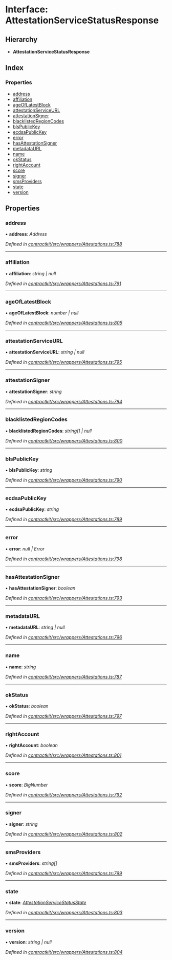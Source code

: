 # Interface: AttestationServiceStatusResponse

## Hierarchy

* **AttestationServiceStatusResponse**

## Index

### Properties

* [address](_wrappers_attestations_.attestationservicestatusresponse.md#address)
* [affiliation](_wrappers_attestations_.attestationservicestatusresponse.md#affiliation)
* [ageOfLatestBlock](_wrappers_attestations_.attestationservicestatusresponse.md#ageoflatestblock)
* [attestationServiceURL](_wrappers_attestations_.attestationservicestatusresponse.md#attestationserviceurl)
* [attestationSigner](_wrappers_attestations_.attestationservicestatusresponse.md#attestationsigner)
* [blacklistedRegionCodes](_wrappers_attestations_.attestationservicestatusresponse.md#blacklistedregioncodes)
* [blsPublicKey](_wrappers_attestations_.attestationservicestatusresponse.md#blspublickey)
* [ecdsaPublicKey](_wrappers_attestations_.attestationservicestatusresponse.md#ecdsapublickey)
* [error](_wrappers_attestations_.attestationservicestatusresponse.md#error)
* [hasAttestationSigner](_wrappers_attestations_.attestationservicestatusresponse.md#hasattestationsigner)
* [metadataURL](_wrappers_attestations_.attestationservicestatusresponse.md#metadataurl)
* [name](_wrappers_attestations_.attestationservicestatusresponse.md#name)
* [okStatus](_wrappers_attestations_.attestationservicestatusresponse.md#okstatus)
* [rightAccount](_wrappers_attestations_.attestationservicestatusresponse.md#rightaccount)
* [score](_wrappers_attestations_.attestationservicestatusresponse.md#score)
* [signer](_wrappers_attestations_.attestationservicestatusresponse.md#signer)
* [smsProviders](_wrappers_attestations_.attestationservicestatusresponse.md#smsproviders)
* [state](_wrappers_attestations_.attestationservicestatusresponse.md#state)
* [version](_wrappers_attestations_.attestationservicestatusresponse.md#version)

## Properties

###  address

• **address**: *Address*

*Defined in [contractkit/src/wrappers/Attestations.ts:788](https://github.com/celo-org/celo-monorepo/blob/master/packages/sdk/contractkit/src/wrappers/Attestations.ts#L788)*

___

###  affiliation

• **affiliation**: *string | null*

*Defined in [contractkit/src/wrappers/Attestations.ts:791](https://github.com/celo-org/celo-monorepo/blob/master/packages/sdk/contractkit/src/wrappers/Attestations.ts#L791)*

___

###  ageOfLatestBlock

• **ageOfLatestBlock**: *number | null*

*Defined in [contractkit/src/wrappers/Attestations.ts:805](https://github.com/celo-org/celo-monorepo/blob/master/packages/sdk/contractkit/src/wrappers/Attestations.ts#L805)*

___

###  attestationServiceURL

• **attestationServiceURL**: *string | null*

*Defined in [contractkit/src/wrappers/Attestations.ts:795](https://github.com/celo-org/celo-monorepo/blob/master/packages/sdk/contractkit/src/wrappers/Attestations.ts#L795)*

___

###  attestationSigner

• **attestationSigner**: *string*

*Defined in [contractkit/src/wrappers/Attestations.ts:794](https://github.com/celo-org/celo-monorepo/blob/master/packages/sdk/contractkit/src/wrappers/Attestations.ts#L794)*

___

###  blacklistedRegionCodes

• **blacklistedRegionCodes**: *string[] | null*

*Defined in [contractkit/src/wrappers/Attestations.ts:800](https://github.com/celo-org/celo-monorepo/blob/master/packages/sdk/contractkit/src/wrappers/Attestations.ts#L800)*

___

###  blsPublicKey

• **blsPublicKey**: *string*

*Defined in [contractkit/src/wrappers/Attestations.ts:790](https://github.com/celo-org/celo-monorepo/blob/master/packages/sdk/contractkit/src/wrappers/Attestations.ts#L790)*

___

###  ecdsaPublicKey

• **ecdsaPublicKey**: *string*

*Defined in [contractkit/src/wrappers/Attestations.ts:789](https://github.com/celo-org/celo-monorepo/blob/master/packages/sdk/contractkit/src/wrappers/Attestations.ts#L789)*

___

###  error

• **error**: *null | Error*

*Defined in [contractkit/src/wrappers/Attestations.ts:798](https://github.com/celo-org/celo-monorepo/blob/master/packages/sdk/contractkit/src/wrappers/Attestations.ts#L798)*

___

###  hasAttestationSigner

• **hasAttestationSigner**: *boolean*

*Defined in [contractkit/src/wrappers/Attestations.ts:793](https://github.com/celo-org/celo-monorepo/blob/master/packages/sdk/contractkit/src/wrappers/Attestations.ts#L793)*

___

###  metadataURL

• **metadataURL**: *string | null*

*Defined in [contractkit/src/wrappers/Attestations.ts:796](https://github.com/celo-org/celo-monorepo/blob/master/packages/sdk/contractkit/src/wrappers/Attestations.ts#L796)*

___

###  name

• **name**: *string*

*Defined in [contractkit/src/wrappers/Attestations.ts:787](https://github.com/celo-org/celo-monorepo/blob/master/packages/sdk/contractkit/src/wrappers/Attestations.ts#L787)*

___

###  okStatus

• **okStatus**: *boolean*

*Defined in [contractkit/src/wrappers/Attestations.ts:797](https://github.com/celo-org/celo-monorepo/blob/master/packages/sdk/contractkit/src/wrappers/Attestations.ts#L797)*

___

###  rightAccount

• **rightAccount**: *boolean*

*Defined in [contractkit/src/wrappers/Attestations.ts:801](https://github.com/celo-org/celo-monorepo/blob/master/packages/sdk/contractkit/src/wrappers/Attestations.ts#L801)*

___

###  score

• **score**: *BigNumber*

*Defined in [contractkit/src/wrappers/Attestations.ts:792](https://github.com/celo-org/celo-monorepo/blob/master/packages/sdk/contractkit/src/wrappers/Attestations.ts#L792)*

___

###  signer

• **signer**: *string*

*Defined in [contractkit/src/wrappers/Attestations.ts:802](https://github.com/celo-org/celo-monorepo/blob/master/packages/sdk/contractkit/src/wrappers/Attestations.ts#L802)*

___

###  smsProviders

• **smsProviders**: *string[]*

*Defined in [contractkit/src/wrappers/Attestations.ts:799](https://github.com/celo-org/celo-monorepo/blob/master/packages/sdk/contractkit/src/wrappers/Attestations.ts#L799)*

___

###  state

• **state**: *[AttestationServiceStatusState](../enums/_wrappers_attestations_.attestationservicestatusstate.md)*

*Defined in [contractkit/src/wrappers/Attestations.ts:803](https://github.com/celo-org/celo-monorepo/blob/master/packages/sdk/contractkit/src/wrappers/Attestations.ts#L803)*

___

###  version

• **version**: *string | null*

*Defined in [contractkit/src/wrappers/Attestations.ts:804](https://github.com/celo-org/celo-monorepo/blob/master/packages/sdk/contractkit/src/wrappers/Attestations.ts#L804)*

